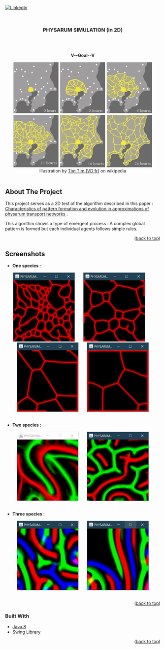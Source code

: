 <div id="top"></div>



<!-- PROJECT SHIELDS -->
[![LinkedIn][linkedin-shield]][linkedin-url]



<!-- PROJECT LOGO -->
<br />
<div align="center">
  <h3 align="center">PHYSARUM SIMULATION (in 2D)</h3>
  <br/>
  <br/>
  <p><b>V--Goal--V</b></p>
  <img src="other_ressources/Physarum_polycephalum_network.jpg" alt="illustration" width="450px">
  <br/>
  <span> Illustration by <a href="https://commons.wikimedia.org/wiki/User:Tim_Tim_(VD_fr)">Tim Tim (VD fr)</a> on wikipedia</span>
  <br/>
  <br/>
</div>




<!-- ABOUT THE PROJECT -->
## About The Project

This project serves as a 2D test of the algorithm described in  this paper :  <a href="https://uwe-repository.worktribe.com/output/980579"> Characteristics of pattern formation and evolution in approximations of physarum transport networks </a>. 

<!--The the goal was then to visualize the algorithm in 3D and/or VR.-->

This algorithm shows a type of emergent process : A complex global pattern is formed but each individual agents follows simple rules.


<p align="right">(<a href="#top">back to top</a>)</p>

<!-- SCREENSHOT -->
## Screenshots

* <p><b>One species :</b></p>
<div align="center">
    <img src="other_ressources/[300x300].pop-60.dep-25.diffR-1.decay-2.step-4.angles-pi.soff-3.sr-1.(example-1).JPG" width="200px">
    &nbsp;&nbsp;&nbsp;&nbsp;&nbsp;
    <img src="other_ressources/[300x300].pop-60.dep-25.diffR-1.decay-2.step-4.angles-pi.soff-3.sr-1.(example-2).JPG" width="200px">
    &nbsp;&nbsp;&nbsp;&nbsp;&nbsp;
    <img src="other_ressources/[300x300].pop-60.dep-25.diffR-1.decay-2.step-4.angles-pi.soff-3.sr-1.(example-3).JPG" width="200px">
    &nbsp;&nbsp;&nbsp;&nbsp;&nbsp;
    <img src="other_ressources/[300x300].pop-60.dep-25.diffR-1.decay-2.step-4.angles-pi.soff-3.sr-1.(example-4).JPG" width="200px">
</div>
<br/>

* <p><b>Two species :</b></p>
<div align="center">
    <img src="other_ressources/[300x300].pop-15.dep-15.diffR-1.decay-1.step-1.angles-pi4.soff-29.sr-2.JPG" width="200px">
    &nbsp;&nbsp;&nbsp;&nbsp;&nbsp;
    <img src="other_ressources/[300x300].pop-20.dep-125.diffR-1.decay-1.step-1.angles-pi.soff-29.sr-0.JPG" width="200px">
</div>
<br/>

* <p><b>Three species :</b></p>
<div align="center">
    <img src="other_ressources/[300x300].pop-60.dep-25.diffR-1.decay-2.step-4.angles-pi4.soff-30.sr-1.(example-1).JPG" width="200px">
    &nbsp;&nbsp;&nbsp;&nbsp;&nbsp;
    <img src="other_ressources/[300x300].pop-60.dep-25.diffR-1.decay-2.step-4.angles-pi4.soff-30.sr-1.(example-2).JPG" width="200px">
</div>
<br/>

<p align="right">(<a href="#top">back to top</a>)</p>



### Built With

* [Java 8](https://dev.java/)
* [Swing Library](https://docs.oracle.com/javase/tutorial/uiswing/) 

<p align="right">(<a href="#top">back to top</a>)</p>




<!-- MARKDOWN LINKS & IMAGES -->
[linkedin-shield]: https://img.shields.io/badge/-LinkedIn-black.svg?style=for-the-badge&logo=linkedin&colorB=555
[linkedin-url]: https://linkedin.com/in/alexis-cassion